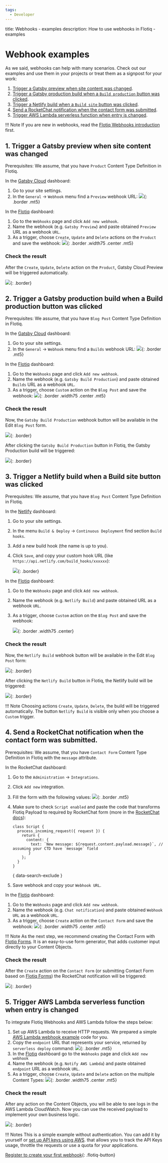 ```yaml
---
tags:
  - Developer
---
```


title: Webhooks - examples
description: How to use webhooks in Flotiq - examples

# Webhook examples

As we said, webhooks can help with many scenarios.
Check out our examples and use them in your projects or treat them as a signpost for your work:

1. [Trigger a Gatsby preview when site content was changed](#1-trigger-a-gatsby-preview-when-site-content-was-changed).
2. [Trigger a Gatsby production build when a `Build production` button was clicked](#2-trigger-a-gatsby-production-build-when-a-build-production-button-was-clicked).
3. [Trigger a Netlify build when a `Build site` button was clicked](#3-trigger-a-netlify-build-when-a-build-site-button-was-clicked).
4. [Send a RocketChat notification when the contact form was submitted](#4-send-a-rocketchat-notification-when-the-contact-form-was-submitted).
5. [Trigger AWS Lambda serverless function when entry is changed](#5-trigger-aws-lambda-serverless-function-when-entry-is-changed).

!!! Note
    If you are new in webhooks, read the [Flotiq Webhooks introduction](/docs/panel/webhooks/) first.

## 1. Trigger a Gatsby preview when site content was changed

Prerequisites:
We assume, that you have `Product` Content Type Definition in Flotiq.

In the [Gatsby Cloud](https://www.gatsbyjs.com/dashboard) dashboard:

1. Go to your site settings.
2. In the `General` -> `Webhook` menu find a `Preview` webhook URL:
   ![](../images/webhooks/examples/gatsby/gatsby-cloud-a.png){: .border .mt5}

In the [Flotiq](https://editor.flotiq.com) dashboard:

1. Go to the `Webhooks` page and click `Add new webhook`.
2. Name the webhook (e.g. `Gatsby Preview`) and paste obtained `Preview` URL as a webhook `URL`.
3. As a trigger, choose `Create`, `Update` and `Delete` actions on the `Product` and save the webhook:
   ![](../images/webhooks/examples/gatsby/gatsby-cloud-2.png){: .border .width75 .center .mt5}

### Check the result

After the `Create`, `Update`, `Delete` action on the `Product`, Gatsby Cloud Preview will be triggered automatically.

![](../images/webhooks/examples/gatsby/gatsby-cloud-5b.png){: .border}

## 2. Trigger a Gatsby production build when a Build production button was clicked

Prerequisites:
We assume, that you have `Blog Post` Content Type Definition in Flotiq.

In the [Gatsby Cloud](https://www.gatsbyjs.com/dashboard) dashboard:

1. Go to your site settings.
2. In the `General` -> `Webhook` menu find a `Builds` webhook URL:
   ![](../images/webhooks/examples/gatsby/gatsby-cloud-b.png){: .border .mt5}

In the [Flotiq](https://editor.flotiq.com) dashboard:

1. Go to the `Webhooks` page and click `Add new webhook`.
2. Name the webhook (e.g. `Gatsby Build Production`) and paste obtained `Builds` URL as a webhook `URL`.
3. As a trigger, choose `Custom` action on the `Blog Post` and save the webhook:
   ![](../images/webhooks/examples/gatsby/gatsby-cloud-3.png){: .border .width75 .center .mt5}

### Check the result

Now, the `Gatsby Build Production` webhook button will be available in the Edit `Blog Post` form.

![](../images/webhooks/examples/gatsby/gatsby-cloud-4.png){: .border}

After clicking the `Gatsby Build Production` button in Flotiq, the Gatsby Production build will be triggered:

![](../images/webhooks/examples/gatsby/gatsby-cloud-5.png){: .border}

## 3. Trigger a Netlify build when a Build site button was clicked

Prerequisites:
We assume, that you have `Blog Post` Content Type Definition in Flotiq.

In the [Netlify](https://app.netlify.com/) dashboard:

1. Go to your site settings.
2. In the menu `Build & Deploy` -> `Continuous Deployment` find section `Build hooks`.
3. Add a new build hook (the name is up to you).
4. Click `Save`, and copy your custom hook URL (like `https://api.netlify.com/build_hooks/xxxxxx`):

   ![](../images/webhooks/examples/netlify/netlify-hook-2.png){: .border}

In the [Flotiq](https://editor.flotiq.com) dashboard:

1. Go to the `Webhooks` page and click `Add new webhook`.
2. Name the webhook (e.g. `Netlify Build`) and paste obtained URL as a webhook `URL`.
3. As a trigger, choose `Custom` action on the `Blog Post` and save the webhook:

   ![](../images/webhooks/examples/netlify/netlify-hook-3.png){: .border .width75 .center}

### Check the result

Now, the `Netlify Build` webhook button will be available in the Edit `Blog Post` form:

![](../images/webhooks/examples/netlify/netlify-hook-4.png){: .border}

After clicking the `Netlify Build` button in Flotiq, the Netlify build will be triggered:

![](../images/webhooks/examples/netlify/netlify-hook-5.png){: .border}

!!! Note
    Choosing actions `Create`, `Update`, `Delete`, the build will be triggered automatically. The button `Netlify Build` is visible only when you choose a `Custom` trigger.

## 4. Send a RocketChat notification when the contact form was submitted.

Prerequisites:
We assume, that you have `Contact Form` Content Type Definition in Flotiq with the `message` attribute.

In the RocketChat dashboard:

1. Go to the `Administration` -> `Integrations`.
2. Click `Add new` integration.
3. Fill the form with the following values:
   ![](../images/webhooks/examples/rocket/rocket-1.png){: .border .mt5}
4. Make sure to check `Script enabled` and paste the code that transforms Flotiq Payload to required by RocketChat form (more in the [RocketChat docs](https://docs.rocket.chat/guides/administration/admin-panel/integrations#script-details)):

    ```
    class Script {
      process_incoming_request({ request }) {
        return {
          content: {
            text: `New message: ${request.content.payload.message}`, // assuming your CTD have `message` field
           }
        };
      }
    }
    ```
    { data-search-exclude }

5. Save webhook and copy your `Webhook URL`.

In the [Flotiq](https://editor.flotiq.com) dashboard:

1. Go to the `Webhooks` page and click `Add new webhook`.
2. Name the webhook (e.g. `Chat notification`) and paste obtained `Webhook URL` as a webhook `URL`.
3. As a trigger, choose `Create` action on the `Contact Form` and save the webhook:
   ![](../images/webhooks/examples/rocket/rocket-2.png){: .border .width75 .center .mt5}

!!! Note
    As the next step, we recommend creating the Contact Form with [Flotiq Forms](https://flotiq.com/docs/panel/flotiq-forms-add-forms-to-websites/). It is an easy-to-use form generator, that adds customer input directly to your Content Objects.

### Check the result

After the `Create` action on the `Contact Form` (or submitting Contact Form based on [Flotiq Forms](https://flotiq.com/docs/panel/flotiq-forms-add-forms-to-websites/)) the RocketChat notification will be triggered:

![](../images/webhooks/examples/rocket/rocket-3.png){: .border}


## 5. Trigger AWS Lambda serverless function when entry is changed

To integrate Flotiq Webhooks and AWS Lambda follow the steps below:

1. Set up AWS Lambda to receive HTTP requests. We prepared a simple [AWS Lambda webhook example](https://github.com/flotiq/aws-lambda-webhook-example) code for you.
2. Copy the `endpoint` URL that represents your service, returned by `serverless deploy` command:
   ![](../images/webhooks/examples/aws-lambda/webhook-aws.png){: .border .mt5}
3. In the [Flotiq](https://editor.flotiq.com) dashboard go to the `Webhooks` page and click `Add new webhook`
4. Name the webhook (e.g. `Notify AWS Lambda`) and paste obtained `endpoint` URL as a webhook `URL`. 
5. As a trigger, choose `Create`, `Update` and `Delete` action on the multiple Content Types:
   ![](../images/webhooks/examples/aws-lambda/webhook-aws-2.png){: .border .width75 .center .mt5}

### Check the result

After any action on the Content Objects, you will be able to see logs in the AWS Lambda CloudWatch.
Now you can use the received payload to implement your own business logic.

![](../images/webhooks/examples/aws-lambda/webhook-aws-3.png){: .border}

!!! Notes
    This is a simple example without authentication.
    You can add it by yourself or [set up API keys using AWS](https://docs.aws.amazon.com/apigateway/latest/developerguide/api-gateway-setup-api-key-with-console.html).
    that allows you to track the API Keys usage, throttle the requests or use a quota for your applications.


[Register to create your first webhook](https://editor.flotiq.com/register?plan=1ef44daa-fdc3-6790-960e-cb20a0848bfa){: .flotiq-button}
